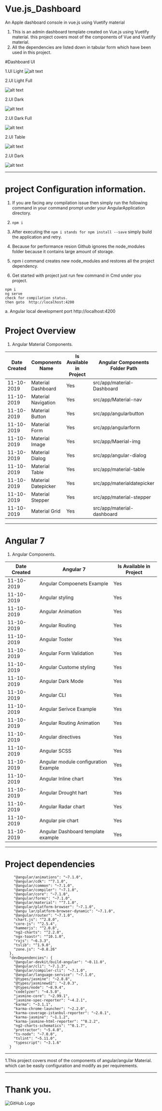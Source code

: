 # Vue.js_Dashboard
 An Apple dashboard console in vue.js using Vuetify material

 
 
1. This is an admin dashboard template created on Vue.js using Vuetify material. this project covers most of the components of Vue and Vuetify material.
2. All the dependencies are listed down in tabular form which have been used in this project.

#Dashboard UI

1.UI Light
![alt text](https://lh3.googleusercontent.com/pvn3ibWdi5rMac94tLtF3d44p4c4Slr56a7jaqRiNsuNbcKjqkDISPllx1F1Wf4hueS4F1qRrIq4MGymKgLQXxcQ6bNYXMw7ypp4Sm7QkR8XDNsXuSYO3VjjN2QMOYztfe-Dwci-ZI9GuWOUWSy_J75PNUmJtZffb692LeL08on9eSY-TCe08AkSE0We5dPDFkOk0V4egz_aRVmIKzfiGOOqjQUpv99qSrpSmqloqcp7uhMH3RNvpqcTLok5HticgMT0rfsWUQNXKUM1c-u6IuMx-D-kTC6nxUM5QIqZiufo_IcRA0Sx1g6wAYWRKmrmIkYXmDMbtLm80NevzlJLdMZ8Ij9B8H5rzkgZqd1ed6EppDLrKGAQMazhfEXxA-TF7nx2uGo1cONghVcv9XWkIKmI6V1_bEYXsTJQF-y-TsMNhddEt8tTEse7VYz-6ZVzQmYapm0zzIe2zFalGI7QQZo2mrtG61BK8IlYpke-LFjRPj-u4mSmEgRgWwAXoGKVHJizek1i1WjV0dRZkqhWkEh0iaRSpajezrc8IcqJjlthi-ovfuuox803FzlNTJh16NabVCB_FGdTGRPxeqvDUcw-sNmLskdYq1GWdeIZd3pnPjXHyGPOZ2ncgl0apy0aVWPzHYfH9TvNLmEo43TaJxMrqYK-1HswrEOTc0o4hTMhK3PoCQ2ox1ptfLYbeS2pR2ZAMtEo_ejxxFI2YsvQ12RDl9sEtA9CWqcBHEGx_1cg9mk=w1280-h720-no)

2.UI Light Full
 
![alt text]( https://lh3.googleusercontent.com/HCBWg-On7JQmjhjCtlkTXIJGQah3AYPPg-DiKmYK4MSsPlMCJA3TwaTcu8TrOHh3jwyEbs4haUGCFm9s8tBjDYJUBkJLOiktmcBM0LYp9pbboE8g51inEjEnX5YBPTEZKCEorMZUW_ujMKg1rKuWNQE_dIBtFilCtpCXX79R9hW5wR6pGxnNzqFSjjZJDUK6-oX8S5wpdhKiNxWKPHuRoaw99wA3YtyhvQUQ5YxCrLOd9w7ezqoJFi6OSzff-GjdBpgGrziy9YkkQTFhOEzLWlR5W8PrsjTun0zOJErdVOUGJKssoBzTNgi-26rYK-AA3GY3phmjH1YPY9pAdb7MnKabIPqOovU_zMNb2jNp1FTxqji-J-4beryjrE4zkJp5W7xaLz-U-L6aVM2tiTyDWZuKYSnpO-l2AiXpVQrKhLs1AMV2C3C8xy2eLFKFyiFnudvhvJXEMF2a9L3MDyAbEGOkQQH62My3qoRJYa3KxocJ45PIL-sSGIiqRjqYy6A3VJwqGjEWZ2veaRFfz4DbbNNy1_2idIkK3IOVDTTR5H7hSbz57XBl8wWr2yyu1F8OGSSihajE9QGoB0PX9CLrF3dV66h3rJnUXNR_-kK-O-e4RgFbx845f105mUHHUYBgIXIcuNzQg3y6NPvOFoilmWGDfEyxOs8M8afzzI6y_h6UGFqULQcMKmBKMx3r7q5NIdre0j9u3MS0YaCZz-a4R1vnOtJPVVcMvSqoAhJ-X0aOvoE=w1280-h720-no
)


2.UI Dark
 
![alt text](https://lh3.googleusercontent.com/u27Fkor_r8Px8aje6JDOptdvX5LvvR3Xv6MI2CScqWhIlRfZkG-OPtdPCBbf5SCznPRdFu_wr9bD5TJ6y1xx396Oqu89lcfF1dQyTEzrzMerUAusFOfAj8AkqeRnMCh_O0rLW1Tsx64KirpSn_kTk0CssnHWcrcUmeA3JFY9BNstmCCcQ1vzX9YtGWtdZFfkZ0odXAkzSLNrQuN0qh3ykv0bnwI4aTNfPoLg3I5-lVxt6RtSP7qbB4YPh76yVJAfhjHQ3Elvfhm2zNu0E1T9ca2FQLZI4KCkJc_8G_lwCOq9XT9fypwFLSCqUyMPFQRxrOc-Snj36HO8z68A1tbDkTPjBEnkFD_19TeJSpLlyfGhE8pf2a5OTf91fzoi8W7-4B3JkbnD2iZovv_4tY1KTPdpl7S19sUqwIvsvZGkEJq5Mx4NgZgQI8C5c71GVpd302gDq1VNJlyGGXWDgzu6mW6TxXHhybNboNHzzXjlv9uJ7_feQGyR20EjuNBcz7QTKOa7retplaENdRtrtBU6cLqecL5KVdM8qq6GNLQZq8ujF_x2LB0NT4WgkqfFcVTjq8reUo6YxmOfrr2eQnwv-DdxbgMx8g3Uog0BT5q0s6u162Bl3qjtlNAAFc6jaqGP3O4voeKoP2GfjTkdWW-fG3rBwblKl3YZmvq3TtEjtJ9Vo8DtTFue588bKjX1UvtQnUgtX33B6nOfNLL1LsJd4riqNRLVnzJzy9_nomsu2x14_Ms=w1280-h720-no)

2.UI Dark Full
 
![alt text]( https://lh3.googleusercontent.com/u27Fkor_r8Px8aje6JDOptdvX5LvvR3Xv6MI2CScqWhIlRfZkG-OPtdPCBbf5SCznPRdFu_wr9bD5TJ6y1xx396Oqu89lcfF1dQyTEzrzMerUAusFOfAj8AkqeRnMCh_O0rLW1Tsx64KirpSn_kTk0CssnHWcrcUmeA3JFY9BNstmCCcQ1vzX9YtGWtdZFfkZ0odXAkzSLNrQuN0qh3ykv0bnwI4aTNfPoLg3I5-lVxt6RtSP7qbB4YPh76yVJAfhjHQ3Elvfhm2zNu0E1T9ca2FQLZI4KCkJc_8G_lwCOq9XT9fypwFLSCqUyMPFQRxrOc-Snj36HO8z68A1tbDkTPjBEnkFD_19TeJSpLlyfGhE8pf2a5OTf91fzoi8W7-4B3JkbnD2iZovv_4tY1KTPdpl7S19sUqwIvsvZGkEJq5Mx4NgZgQI8C5c71GVpd302gDq1VNJlyGGXWDgzu6mW6TxXHhybNboNHzzXjlv9uJ7_feQGyR20EjuNBcz7QTKOa7retplaENdRtrtBU6cLqecL5KVdM8qq6GNLQZq8ujF_x2LB0NT4WgkqfFcVTjq8reUo6YxmOfrr2eQnwv-DdxbgMx8g3Uog0BT5q0s6u162Bl3qjtlNAAFc6jaqGP3O4voeKoP2GfjTkdWW-fG3rBwblKl3YZmvq3TtEjtJ9Vo8DtTFue588bKjX1UvtQnUgtX33B6nOfNLL1LsJd4riqNRLVnzJzy9_nomsu2x14_Ms=w1280-h720-no)



2.UI Table
 
![alt text](https://lh3.googleusercontent.com/AsyzEcMi9F6Pr0LEjWgIwRwh_R_n9HY6OUzOI2IHsdIMdOTW99W8fKPhcEhEPPb-A2EaXeEDO2lj6WGxVHgh97ztGRbLxzRgiJLP-uKhouz5-cGi1RHNryxXIeCjiSUt-0wYE1lMpydyBNDvlrg830ygzTqL_PoAd05UF7XS3WAWK15EFnu4LlLUTjLPfpeOic1Eg8ZIO83MOZQnBbVnSWccFGy7goenV-NQmTFZ9eLpH5NRGVcoXtt-aQbs1ZNE3VJPKr9Hp9cRrZKcv-mOadkayB3rW_ULtJiNo3KQX2wHMVt_x-tHhI_NNwWmEuJwKQ2PPPf_1Sn7BkiCIYSQRPHlRIAM7_eful4eAeJJ-c15e8H4XEfytEg6u_aM-300KzvsBijWY48K9ySBWt28Qt1Hp1PvS2Z3_48ufpBENHdkS2qPmAVOtwYDlZgHrnmLpJv_iJh-cHtv-KmVSoDjQ4LLt0JCYhaTu3f4mONOHGujOSAFbdcEWbHxxBD9wmozhSZ6uYjan48tnvIRZl06-1Mh3ntxDfEYv18JegreirWqhMjnF-j1UlUm54URzQtGkWPzJ6kiLEF3Z1RCDzdz94Z4p8R-VHH1wVkLG0sLVWs34-qTpwH81iGZDEo_dCNpcrxO_-y0qSqCYzezgDqrsadtNJs2GHaZSVOHbc4iy-wLVaA2QZYx9QycvXyANhOqRwm5y8ytiZEgUtOqNyL5ivI8LafXNVzreKtgcvEN9y9FYyc=w1280-h720-no)



2.UI Dark
 
![alt text](https://lh3.googleusercontent.com/VYPjT92ysWa8edVVV3IO7iVbD68COD4J53M99AUg2ZB5uF9fxFfDDfhWjkIGX-0lYUDP5u2yxREiOFgsTo2BOHX-DwTyHVnvaBtpUM4Aie2lDYE72rVVAzuHOmgCQjpJ6pbV5ITwjewsHl0_sCiXaS0smVk-89J-LZTtZBYbRH48d4y3WgotOoFAAjxBkqRrgUnci5TPV4JOhGFOaYT-MrGoKi3NZ8QaJ3NYHniNoVtPqXoSVBTWKTj_2C2SGCwmBkFilR0MLZ6GrC3i2Ctx7_FdbRBsiul1GPoMjxQsBHTnIRz5cUq7hK86RAlMaHn8WkoQpjQi1ppi-bW68MBMNYe_z9WSSk_E0pLVT3mVpVMOLMgPsyQASoGQLbeA0L8wioU6_25ZCUYhTfxpHQRt3A_3uZsTli3AAOwy36qLcNYwHhnd_VSPZ21PzlMNxemFTa0xcieLwz7uqFIAhF_LMr3-egs7uQNc_KzIr1WU5ORNZ1xzHu1dImFzUU6MxLUVjNg0J1L8dfSv2V4qYHpbK2Dev5m_7sa1ib8eno4othZuqwYJMUGFRFsvJbfr2c9LZnOQg_Vvu-HjzZ9N5PncvooaQPIx_TjgCJwwe9yA82-6zSRF45vEWMTLpxD9cRlugqN_o64fAH7gAI3nUgmRbXTqQHf1AEylQxYWUO_HqwhkyS7TK6k4p4WZa17DDIcuOH5Uw2wLcX2CGr-CaPYx5SEvUYg2dJZUWwy-aNWGaEsRSvw=w1280-h720-no)


 


***
# project Configuration information.
1. If you are facing any compilation issue then simply run the following command in your command prompt under your AngularApplication       directory.


2. ```npm i```

3. After executing the ```npm i stands for npm install --save``` simply build the application and retry.

4. Because for performance resion Github ignores the node_modules folder because it contains large amount of storage.

5. npm i command creates new node_modules and restores all the project dependency.
6. Get started with project just run few command in Cmd under you 
project.

```
npm i
ng serve
check for compilation status.
then goto  http://localhost:4200
```
a. Angular local development port  http://localhost:4200
 
 
# Project Overview 

1. Angular Material Components.

 
 |Date Created| Components Name  | Is Available in Project |  Angular Components Folder  Path  |
| ----------- | ---------------- | ----------------------- |   ---------------------- |
|11-10-2019 | Material Dashboard    |    Yes                |    src/app/material-Dashboard                   |
|11-10-2019 | Material Navigation     |  Yes             |       src/app/Material-nav         |
|11-10-2019 | Material Button    |    Yes                |        src/app/angularbutton                |
|11-10-2019 | Material Form    |    Yes                  |         src/app/angularform              |
|11-10-2019 | Material Image    |    Yes                   |         src/app/Maerial-img              |
|11-10-2019 | Material Dialog    |    Yes                |    src/app/angular-dialog                   |
|11-10-2019 | Material Table    |    Yes                |    src/app/material-table                   |
|11-10-2019 | Material Datepicker    |    Yes                |    src/app/materialdatepicker                   |
|11-10-2019 | Material Stepper    |    Yes                |    src/app/material-stepper                   |
|11-10-2019 | Material Grid    |    Yes                |    src/app/material-dashboard                   |


___ 

# Angular 7 

1. Angular Components.

 
 |Date Created| Angular 7  | Is Available in Project  |
| ----------- | ---------------- | ----------------- |
|11-10-2019 | Angular Compoenets Example    |    Yes         |
|11-10-2019 | Angular styling     |  Yes         |
|11-10-2019 | Angular Animation    |    Yes            |
|11-10-2019 | Angular Routing    |    Yes              |
|11-10-2019 | Angular Toster    |    Yes               |
|11-10-2019 | Angular Form Validation    |    Yes            |
|11-10-2019 | Angular Custome styling    |    Yes             |
|11-10-2019 | Angular Dark Mode    |    Yes        |
|11-10-2019 | Angular CLI    |    Yes           |
|11-10-2019 | Angular Serivce Example    |    Yes           |
|11-10-2019 | Angular Routing Animation    |    Yes           |
|11-10-2019 | Angular directives    |    Yes           |
|11-10-2019 | Angular SCSS    |    Yes           |
|11-10-2019 | Angular module configuration  Example  |    Yes           |
|11-10-2019 | Angular Inline chart    |    Yes           |
11-10-2019 | Angular   Drought hart   |    Yes           |
11-10-2019 | Angular Radar chart    |    Yes           |
11-10-2019 | Angular pie chart    |    Yes           |
11-10-2019 | Angular Dashboard template example    |    Yes           |

 
 

___

# Project dependencies
``` "dependencies": {
    "@angular/animations": "~7.1.0",
    "@angular/cdk": "^7.1.0",
    "@angular/common": "~7.1.0",
    "@angular/compiler": "~7.1.0",
    "@angular/core": "~7.1.0",
    "@angular/forms": "~7.1.0",
    "@angular/material": "^7.1.0",
    "@angular/platform-browser": "~7.1.0",
    "@angu lar/platform-browser-dynamic": "~7.1.0",
    "@angular/router": "~7.1.0",
    "chart.js": "^2.8.0",
    "core-js": "^2.5.4",
    "hammerjs": "^2.0.8",
    "ng2-charts": "^2.2.0",
    "ngx-toastr": "^10.1.0",
    "rxjs": "~6.3.3",
    "tslib": "^1.9.0",
    "zone.js": "~0.8.26"
  },
  "devDependencies": {
    "@angular-devkit/build-angular": "~0.11.0",
    "@angular/cli": "~7.1.3",
    "@angular/compiler-cli": "~7.1.0",
    "@angular/language-service": "~7.1.0",
    "@types/jasmine": "~2.8.8",
    "@types/jasminewd2": "~2.0.3",
    "@types/node": "~8.9.4",
    "codelyzer": "~4.5.0",
    "jasmine-core": "~2.99.1",
    "jasmine-spec-reporter": "~4.2.1",
    "karma": "~3.1.1",
    "karma-chrome-launcher": "~2.2.0",
    "karma-coverage-istanbul-reporter": "~2.0.1",
    "karma-jasmine": "~1.1.2",
    "karma-jasmine-html-reporter": "^0.2.2",
    "ng2-charts-schematics": "^0.1.7",
    "protractor": "~5.4.0",
    "ts-node": "~7.0.0",
    "tslint": "~5.11.0",
    "typescript": "~3.1.6"
  }
  ```
  
  
  ---
  
  1.This project covers most of the components of angular/angular Material. which can be easily configuration and modify as per requirements.
  
  ___


# Thank you.
![GitHub Logo](https://avatars0.githubusercontent.com/u/51473212?s=460&v=4)
